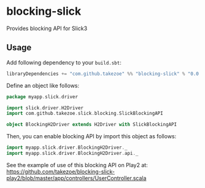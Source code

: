 blocking-slick
==============

Provides blocking API for Slick3

Usage
-----

Add following dependency to your `build.sbt`:

```scala
libraryDependencies += "com.github.takezoe" %% "blocking-slick" % "0.0.1"
```

Define an object like follows:
                                      
```scala
package myapp.slick.driver

import slick.driver.H2Driver
import com.github.takezoe.slick.blocking.SlickBlockingAPI

object BlockingH2Driver extends H2Driver with SlickBlockingAPI
```

Then, you can enable blocking API by import this object as follows:

```scala
import myapp.slick.driver.BlockingH2Driver._
import myapp.slick.driver.BlockingH2Driver.api._
```

See the example of use of this blocking API on Play2 at: https://github.com/takezoe/blocking-slick-play2/blob/master/app/controllers/UserController.scala
